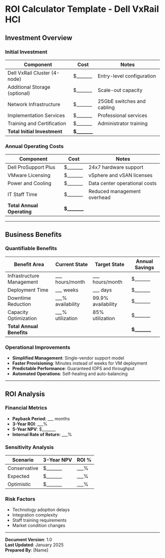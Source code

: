 # ROI Calculator Template - Dell VxRail HCI

## Investment Overview

### Initial Investment
| Component | Cost | Notes |
|-----------|------|-------|
| Dell VxRail Cluster (4-node) | $_______ | Entry-level configuration |
| Additional Storage (optional) | $_______ | Scale-out capacity |
| Network Infrastructure | $_______ | 25GbE switches and cabling |
| Implementation Services | $_______ | Professional services |
| Training and Certification | $_______ | Administrator training |
| **Total Initial Investment** | **$_______** | |

### Annual Operating Costs
| Component | Cost | Notes |
|-----------|------|-------|
| Dell ProSupport Plus | $_______ | 24x7 hardware support |
| VMware Licensing | $_______ | vSphere and vSAN licenses |
| Power and Cooling | $_______ | Data center operational costs |
| IT Staff Time | $_______ | Reduced management overhead |
| **Total Annual Operating** | **$_______** | |

---

## Business Benefits

### Quantifiable Benefits
| Benefit Area | Current State | Target State | Annual Savings |
|--------------|---------------|--------------|----------------|
| Infrastructure Management | ___ hours/month | ___ hours/month | $_______ |
| Deployment Time | ___ weeks | ___ days | $_______ |
| Downtime Reduction | ___% availability | 99.9% availability | $_______ |
| Capacity Optimization | ___% utilization | 85% utilization | $_______ |
| **Total Annual Benefits** | | | **$_______** |

### Operational Improvements
- **Simplified Management**: Single-vendor support model
- **Faster Provisioning**: Minutes instead of weeks for VM deployment
- **Predictable Performance**: Guaranteed IOPS and throughput
- **Automated Operations**: Self-healing and auto-balancing

---

## ROI Analysis

### Financial Metrics
- **Payback Period**: ___ months
- **3-Year ROI**: ___%
- **5-Year NPV**: $_______
- **Internal Rate of Return**: ___%

### Sensitivity Analysis
| Scenario | 3-Year NPV | ROI % |
|----------|------------|-------|
| Conservative | $_______ | ___% |
| Expected | $_______ | ___% |
| Optimistic | $_______ | ___% |

### Risk Factors
- Technology adoption delays
- Integration complexity
- Staff training requirements
- Market condition changes

---

**Document Version**: 1.0  
**Last Updated**: January 2025  
**Prepared By**: [Name]